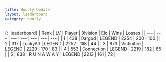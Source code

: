 ```yaml
---
title: Hourly Update
layout: leaderboard
category: hourly
---
```


{: .leaderboard}
| Rank | LV | Player | Division | Elo | Wins | Losses |
| --- | --- | --- | --- | --- | --- | --- |
| <span data-change="0">1</span> | 438 | <span title="ID: 492528">Dargod</span> | LEGEND | <span data-change="0">2254</span> | <span data-change="0">200</span> | <span data-change="0">100</span> |
| <span data-change="0">2</span> | 317 | <span title="ID: 512212">LuckyAlt</span> | LEGEND | <span data-change="0">2252</span> | <span data-change="0">108</span> | <span data-change="0">44</span> |
| <span data-change="0">3</span> | 873 | <span title="ID: 112242">Victinifire</span> | LEGEND | <span data-change="0">2229</span> | <span data-change="0">170</span> | <span data-change="0">83</span> |
| <span data-change="0">4</span> | 553 | <span title="ID: 539711">Connection</span> | LEGEND | <span data-change="0">2219</span> | <span data-change="0">182</span> | <span data-change="0">65</span> |
| <span data-change="3">5</span> | 838 | <span title="ID: 66144">R U N A W A Y</span> | LEGEND | <span data-change="30">2213</span> | <span data-change="5">161</span> | <span data-change="0">72</span> |